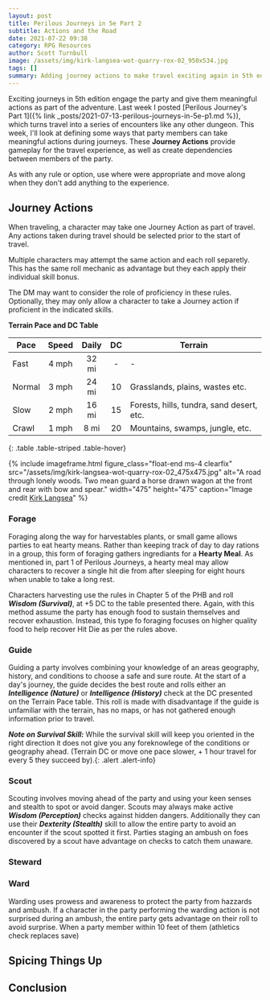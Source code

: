 ```yaml
---
layout: post
title: Perilous Journeys in 5e Part 2
subtitle: Actions and the Road
date: 2021-07-22 09:38
category: RPG Resources
author: Scott Turnbull
image: /assets/img/kirk-langsea-wot-quarry-rox-02_950x534.jpg
tags: []
summary: Adding journey actions to make travel exciting again in 5th edition Dungeons & Dragons.
---
```


Exciting journeys in 5th edition engage the party and give them meaningful actions as part of the adventure.  Last week I posted [Perilous Journey's Part 1]({% link _posts/2021-07-13-perilous-journeys-in-5e-p1.md %}), which turns travel into a series of encounters like any other dungeon. This week, I'll look at defining some ways that party members can take meaningful actions during journeys.  These **Journey Actions** provide gameplay for the travel experience, as well as create dependencies between members of the party. 

As with any rule or option, use where were appropriate and move along when they don't add anything to the experience.

## Journey Actions

When traveling, a character may take one Journey Action as part of travel.  Any actions taken during travel should be selected prior to the start of travel.  

Multiple characters may attempt the same action and each roll separetly. This has the same roll mechanic as advantage but they each apply their individual skill bonus.

The DM may want to consider the role of proficiency in these rules. Optionally, they may only allow a character to take a Journey action if proficient in the indicated skills. 

**Terrain Pace and DC Table** 

| Pace    | Speed | Daily | DC |Terrain                |
|---------|:-----:|:-----:|:--:|-----------------------|
| Fast    | 4 mph | 32 mi | -  |-                      |
| Normal  | 3 mph | 24 mi | 10 |Grasslands, plains, wastes etc.|
| Slow    | 2 mph | 16 mi | 15 |Forests, hills, tundra, sand desert, etc.    |
| Crawl   | 1 mph | 8 mi  | 20 |Mountains, swamps, jungle, etc. |
{: .table .table-striped .table-hover}

{% include imageframe.html
  figure_class="float-end ms-4 clearfix"
  src="/assets/img/kirk-langsea-wot-quarry-rox-02_475x475.jpg"
  alt="A road through lonely woods.  Two mean guard a horse drawn wagon at the front and rear with bow and spear."
  width="475" height="475"
  caption="Image credit <a href='https://www.artstation.com/artwork/baBQrr' target='_blank'>Kirk Langsea</a>"
 %}

### Forage
Foraging along the way for harvestables plants, or small game allows parties to eat hearty means.  Rather than keeping track of day to day rations in a group, this form of foraging gathers ingrediants for a **Hearty Meal**.  As mentioned in, part 1 of Perilous Journeys, a hearty meal may allow characters to recover a single hit die from after sleeping for eight hours when unable to take a long rest.

Characters harvesting use the rules in Chapter 5 of the PHB and roll ***Wisdom (Survival)***, at +5 DC to the table presented there. Again, with this method assume the party has enough food to sustain themselves and recover exhaustion.  Instead, this type fo foraging focuses on higher quality food to help recover Hit Die as per the rules above.

### Guide
Guiding a party involves combining your knowledge of an areas geography, history, and conditions to choose a safe and sure route. At the start of a day's journey, the guide decides the best route and rolls either an ***Intelligence (Nature)*** or ***Intelligence (History)*** check at the DC presented on the Terrain Pace table. This roll is made with disadvantage if the guide is unfamiliar with the terrain, has no maps, or has not gathered enough information prior to travel.

<div class="alert alert-info">
<strong><em>Note on Survival Skill:</em></strong> While the survival skill will keep you oriented in the right direction it does not give you any foreknowlege of the conditions or geography ahead. (Terrain DC or move one pace slower, + 1 hour travel for every 5 they succeed by).{: .alert .alert-info}
</div>

### Scout
Scouting involves moving ahead of the party and using your keen senses and stealth to spot or avoid danger.  Scouts may always make active ***Wisdom (Perception)*** checks against hidden dangers.  Additionally they can use their ***Dexterity (Stealth)*** skill to allow the entire party to avoid an encounter if the scout spotted it first. Parties staging an ambush on foes discovered by a scout have advantage on checks to catch them unaware.

### Steward

### Ward
Warding uses prowess and awareness to protect the party from hazzards and ambush. If a character in the party performing the warding action is not surprised during an ambush, the entire party gets advantage on their roll to avoid surprise. When a party member within 10 feet of them (athletics check replaces save)

## Spicing Things Up

## Conclusion